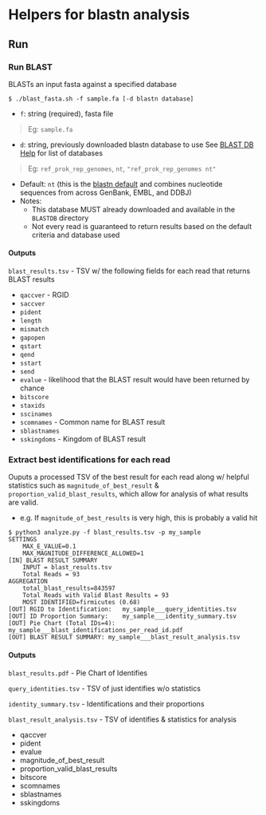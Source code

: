 # Helpers for blastn analysis
## Run
### Run BLAST
BLASTs an input fasta against a specified database
```
$ ./blast_fasta.sh -f sample.fa [-d blastn database]
```
* `f`: string (required), fasta file
> Eg: `sample.fa`
* `d`: string, previously downloaded blastn database to use See [BLAST DB Help](https://ftp.ncbi.nlm.nih.gov/blast/documents/blastdb.html) for list of databases
> Eg: `ref_prok_rep_genomes`, `nt`, `"ref_prok_rep_genomes nt"`
  * Default: `nt` (this is the [blastn default](https://blast.ncbi.nlm.nih.gov/Blast.cgi?PROGRAM=blastn&PAGE_TYPE=BlastSearch&LINK_LOC=blasthome) and combines nucleotide sequences from across GenBank, EMBL, and DDBJ)
  * Notes:
    * This database MUST already downloaded and available in the `BLASTDB` directory
    * Not every read is guaranteed to return results based on the default criteria and database used

#### Outputs
`blast_results.tsv` - TSV w/ the following fields for each read that returns BLAST results
* `qaccver` - RGID
* `saccver `
* `pident`
* `length` 
* `mismatch` 
* `gapopen` 
* `qstart` 
* `qend` 
* `sstart` 
* `send` 
* `evalue` - likelihood that the BLAST result would have been returned by chance
* `bitscore` 
* `staxids`
* `sscinames` 
* `scomnames` - Common name for BLAST result 
* `sblastnames` 
* `sskingdoms` - Kingdom of BLAST result

### Extract best identifications for each read
Ouputs a processed TSV of the best result for each read along w/ helpful statistics such as `magnitude_of_best_result` & `proportion_valid_blast_results`, which allow for analysis of what results are valid.
* e.g. If `magnitude_of_best_results` is very high, this is probably a valid hit
```
$ python3 analyze.py -f blast_results.tsv -p my_sample
SETTINGS
	MAX_E_VALUE=0.1
	MAX_MAGNITUDE_DIFFERENCE_ALLOWED=1
[IN] BLAST RESULT SUMMARY
	INPUT = blast_results.tsv
	Total Reads = 93
AGGREGATION
	total_blast_results=843597
	Total Reads with Valid Blast Results = 93
	MOST IDENTIFIED=firmicutes (0.68)
[OUT] RGID to Identification:	my_sample___query_identities.tsv
[OUT] ID Proportion Summary:	my_sample___identity_summary.tsv
[OUT] Pie Chart (Total IDs=4):	my_sample___blast_identifications_per_read_id.pdf
[OUT] BLAST RESULT SUMMARY:	my_sample___blast_result_analysis.tsv
```

#### Outputs
`blast_results.pdf` - Pie Chart of Identifies

`query_identities.tsv` - TSV of just identifies w/o statistics

`identity_summary.tsv` - Identifications and their proportions

`blast_result_analysis.tsv` - TSV of identifies & statistics for analysis
* qaccver
* pident
* evalue
* magnitude_of_best_result
* proportion_valid_blast_results
* bitscore
* scomnames
* sblastnames
* sskingdoms